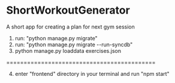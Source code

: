 # ShortWorkoutGenerator
A short app for creating a plan for next gym session

1. run: "python manage.py migrate"
2. run: "python manage.py migrate --run-syncdb"
3. python manage.py loaddata exercises.json

===========================================

4. enter "frontend" directory in your terminal and run "npm start"
